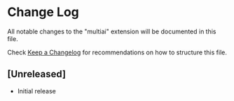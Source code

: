 # Change Log

All notable changes to the "multiai" extension will be documented in this file.

Check [Keep a Changelog](http://keepachangelog.com/) for recommendations on how to structure this file.

## [Unreleased]

- Initial release